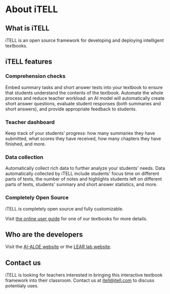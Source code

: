 # About iTELL

## What is iTELL

iTELL is an open source framework for developing and deploying intelligent textbooks.

## iTELL features

### Comprehension checks

Embed summary tasks and short answer tests into your textbook to ensure that students understand the contents of the textbook. Automate the whole process and reduce teacher workload: an AI model will automatically create short answer questions, evaluate student responses (both summaries and short answers), and provide appropriate feedback to students.

### Teacher dashboard

Keep track of your students' progress: how many summaries they have submitted, what scores they have received, how many chapters they have finished, and more.

### Data collection

Automatically collect rich data to further analyze your students' needs. Data automatically collected by iTELL include students' focus time on different parts of texts, the number of notes and highlights students left on different parts of texts, students' summary and short answer statistics, and more.

### Completely Open Source

iTELL is completely open source and fully customizable.

Visit [the online user guide](https://itell.vercel.app/guide) for one of our textbooks for more details.

## Who are the developers

Visit the [AI-ALOE website](https://aialoe.org/) or the [LEAR lab website](https://learlab.org/).

## Contact us

iTELL is looking for teachers interested in bringing this interactive textbook framework into their classroom. Contact us at itell@itell.com to discuss potentialy uses.

